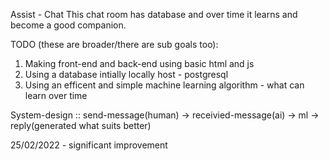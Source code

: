 Assist - Chat
This chat room has database and over time it learns and become a good companion.

TODO (these are broader/there are sub goals too):
1. Making front-end and back-end using basic html and js
2. Using a database intially locally host - postgresql
3. Using an efficent and simple machine learning algorithm - what can learn over time

System-design ::
send-message(human) -> receivied-message(ai) -> ml -> reply(generated what suits better)

25/02/2022 - significant improvement

